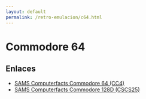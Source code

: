 ```yaml
---
layout: default
permalink: /retro-emulacion/c64.html
---
```


# Commodore 64

## Enlaces

* [SAMS Computerfacts Commodore 64 (CC4)](https://archive.org/details/SAMS_Computerfacts_CC4_64)
* [SAMS Computerfacts Commodore 128D (CSCS25)](https://archive.org/details/commodore-128-d-sams-computer-fact)
